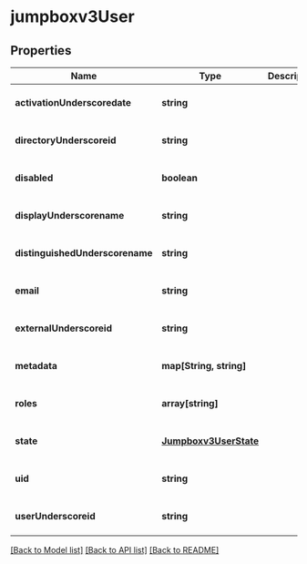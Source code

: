 # jumpboxv3User

## Properties
Name | Type | Description | Notes
------------ | ------------- | ------------- | -------------
**activationUnderscoredate** | **string** |  | [optional] [default to null]
**directoryUnderscoreid** | **string** |  | [optional] [default to null]
**disabled** | **boolean** |  | [optional] [default to null]
**displayUnderscorename** | **string** |  | [optional] [default to null]
**distinguishedUnderscorename** | **string** |  | [optional] [default to null]
**email** | **string** |  | [optional] [default to null]
**externalUnderscoreid** | **string** |  | [optional] [default to null]
**metadata** | **map[String, string]** |  | [optional] [default to null]
**roles** | **array[string]** |  | [optional] [default to null]
**state** | [**Jumpboxv3UserState**](Jumpboxv3UserState.md) |  | [optional] [default to null]
**uid** | **string** |  | [optional] [default to null]
**userUnderscoreid** | **string** |  | [optional] [default to null]

[[Back to Model list]](../README.md#documentation-for-models) [[Back to API list]](../README.md#documentation-for-api-endpoints) [[Back to README]](../README.md)


